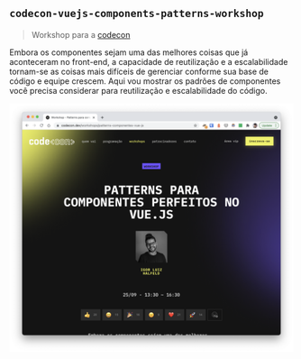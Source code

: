 ## `codecon-vuejs-components-patterns-workshop`

> Workshop para a [codecon](https://codecon.dev/workshops/patterns-componentes-vue-js)

Embora os componentes sejam uma das melhores coisas que já aconteceram no front-end, a capacidade de reutilização e a escalabilidade tornam-se as coisas mais difíceis de gerenciar conforme sua base de código e equipe crescem. Aqui vou mostrar os padrões de componentes você precisa considerar para reutilização e escalabilidade do código.

![](./codecon_banner.png)


